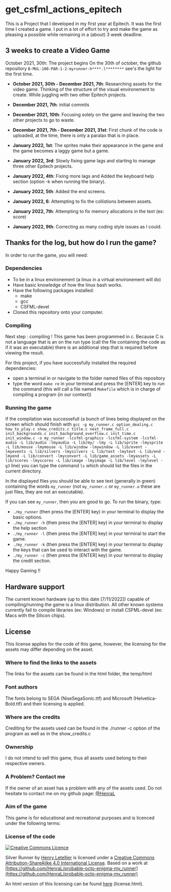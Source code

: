 # get_csfml_actions_epitech

This is a Project that I developed in my first year at Epitech.
It was the first time I created a game.
I put in a lot of effort to try and make the game as pleasing a possible while remaining in a (about) 3 week deadline.

## 3 weeks to create a Video Game

October 2021, 30th: The project begins
On the 30th of october, the github repository `B-MUL-100-PAR-1-2-myrunner-h****.l********` see's the light for the first time.

* **October 2021, 30th - December 2021, 7th**:
Researching assets for the video game.
Thinking of the structure of the visual environement to create.
While juggling with two other Epitech projects.

* **December 2021, 7th**: initial commits

* **December 2021, 10th**: Focusing solely on the game and leaving the two other projects to go to waste.

* **December 2021, 7th - December 2021, 31st**:
First chunk of the code is uploaded, at the time, there is only a paralax that is in place.

* **January 2022, 1st**: The sprites make their appearance in the game and the game becomes a laggy game but a game.

* **January 2022, 3rd**: Slowly fixing game lags and starting to manage three other Epitech projects.

* **January 2022, 4th**: Fixing more lags and Added the keyboard help section (option -k when running the binary).

* **January 2022, 5th**: Added the end screens.

* **January 2022, 6**: Attempting to fix the collistions between assets.

* **January 2022, 7th**: Attempting to fix memory allocations in the text (ex: score)

* **January 2022, 9th**: Correcting as many coding style issues as I could.

## Thanks for the log, but how do I run the game?

In order to run the game, you will need:

### Dependencies

* To be in a linux environement (a linux in a virtual environement will do)
* Have basic knowledge of how the linux bash works.
* Have the following packages installed:
  * make
  * gcc
  * CSFML-devel
* Cloned this repository onto your computer.

### Compiling

Next step : compiling !
This game has been programmed in c.
Because C is not a language that is an on the run type (call the file containing the code as if it was an executable) there is an additional step that is required before viewing the result.

For this project, if you have successfully installed the required dependencies:

* open a terminal in or navigate to the folder named files of this repository
* type the word `make re` in your terminal and press the [ENTER] key to run the command (this will call a file named `Makefile` which is in charge of compiling a program (in our context))

### Running the game

If the compilation was successefull (a bunch of lines being displayed on the screen which should finish with `gcc -g my_runner.c option_dealing.c how_to_play.c show_credits.c title.c next_frame_full.c init_backgrounds.c init_background_overflow.c init_time.c init_window.c -o my_runner -lcsfml-graphics -lcsfml-system -lcsfml-audio -L lib/audio -lmyaudio -L lib/my/ -lmy -L lib/sprite -lmysprite -L lib/mouse -lmymouse -L lib/window -lmywindow -L lib/event -lmyevents -L lib/silvers -lmysilvers -L lib/text -lmytext -L lib/end -lmyend -L lib/convert -lmyconvert -L lib/game_assets -lmyassets -L lib/scores -lmyscores -L lib/image -lmyimage -L lib/level -lmylevel -g3` line) you can type the command `ls` which should list the files in the current directory.

In the displayed files you should be able to see text (generally in green) containing the words `my_runner` (not `my_runner.c` or `my_runner.o` these are just files, they are not an executable).

If you can see `my_runner`, then you are good to go.
To run the binary, type:

* `./my_runner` (then press the [ENTER] key) in your terminal to display the basic options.
* `./my_runner -h` (then press the [ENTER] key) in your terminal to display the help section
* `./my_runner -l` (then press the [ENTER] key) in your terminal to start the game.
* `./my_runner -k` (then press the [ENTER] key) in your terminal to display the keys that can be used to interact with the game.
* `./my_runner -c` (then press the [ENTER] key) in your terminal to display the credit section.

Happy Gaming !!

## Hardware support

The current known hardware (up to this date [7/11/2022]) capable of compiling/running the game is a linux distribution.
All other known systems currently fail to compile libraries (ex: Windows) or install CSFML-devel (ex: Macs with the Silicon chips).

## License

This license applies for the code of this game, however, the licensing for the assets may differ depending on the asset.

### Where to find the links to the assets

The links for the assets can be found in the html folder, the temp/html

### Font authors

The fonts belong to SEGA (NiseSegaSonic.ttf) and Microsoft (Helvetica-Bold.ttf) and their licensing is applied.

### Where are the credits

Crediting for the assets used can be found in the ./runner -c option of the program as well as in the show_credits.c

### Ownership

I do not intend to sell this game, thus all assets used belong to their respective owners.

### A Problem? Contact me

If the owner of an asset has a problem with any of the assets used. Do not hesitate to contact me on my github page: [@HenraL](https://github.com/HenraL)

### Aim of the game

This game is for educational and recreational purposes and is licenced under the following terms:

### License of the code

[![Creative Commons Licence](https://i.creativecommons.org/l/by-sa/4.0/88x31.png)](http://creativecommons.org/licenses/by-sa/4.0/)

<span xmlns:dct="http://purl.org/dc/terms/" property="dct:title">Silver Runner</span> by [Henry Letellier](https://github.com/HenraL/) is licensed under a [Creative Commons Attribution-ShareAlike 4.0 International License](http://creativecommons.org/licenses/by-sa/4.0/).
Based on a work at [https://github.com/HenraL/probable-octo-enigma-my_runner](https://github.com/HenraL/probable-octo-enigma-my_runner)

An html version of this licensing can be found [here](./license.html) (license.html).
